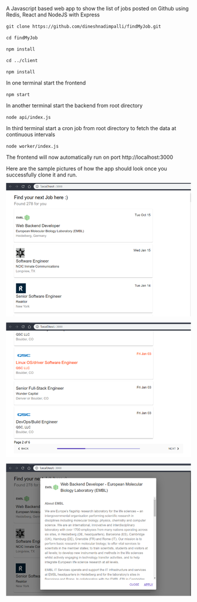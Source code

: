 
A Javascript based web app to show the list of jobs posted on Github using Redis, React and NodeJS with Express

``git clone https://github.com/dineshnadimpalli/findMyJob.git``

``cd findMyJob``

``npm install``

``cd ../client``

``npm install``

In one terminal start the frontend

``npm start``

In another terminal start the backend from root directory

``node api/index.js``

In third terminal start a cron job from root directory to fetch the data at continuous intervals

``node worker/index.js``


The frontend will now automatically run on port http://localhost:3000

Here are the sample pictures of how the app should look once you successfully clone it and run.

<p align="center">
  <img src="./images/page1.png" />
</p>

<p align="center">
  <img src="./images/page2.png" />
</p>

<p align="center">
  <img src="./images/page3.png" />
</p>
